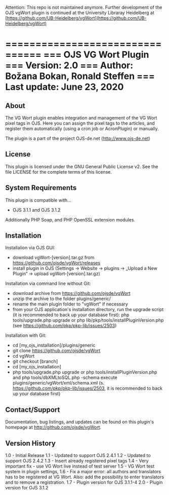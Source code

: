 Attention: This repo is not maintained anymore. Further development of the OJS vgWort plugin is continued at the University Libraray Heidelberg at [https://github.com/UB-Heidelberg/vgWort](https://github.com/UB-Heidelberg/vgWort)

================================
=== OJS VG Wort Plugin
=== Version: 2.0
=== Author: Božana Bokan, Ronald Steffen
=== Last update: June 23, 2020
================================

About
-----
The VG Wort plugin enables integration and management of the VG Wort pixel tags in OJS. Here you can assign the pixel tags to the articles, and register them automatically (using a cron job or AcronPlugin) or manually.

The plugin is a part of the project OJS-de.net (http://www.ojs-de.net)

License
-------
This plugin is licensed under the GNU General Public License v2. See the file LICENSE for the complete terms of this license.

System Requirements
-------------------
This plugin is compatible with...
- OJS 3.1.1 and OJS 3.1.2

Additionally PHP Soap, and PHP OpenSSL extension modules.

Installation
------------
Installalion via OJS GUI:
 - download vgWort-[version].tar.gz from https://github.com/ojsde/vgWort/releases
 - install plugin in OJS (Settings -> Website -> plugins -> „Upload a New Plugin“ -> upload vgWort-[version].tar.gz)

Installation via command line without Git:
 - download archive from https://github.com/ojsde/vgWort
 - unzip the archive to the folder plugins/generic/
 - rename the main plugin folder to "vgWort" if necessary
 - from your OJS application's installation directory, run the upgrade script (it is recommended to back up your database first):
   php tools/upgrade.php upgrade or php lib/pkp/tools/installPluginVersion.php (see https://github.com/pkp/pkp-lib/issues/2503)

Installation with Git:
 - cd [my_ojs_installation]/plugins/generic
 - git clone https://github.com/ojsde/vgWort
 - cd vgWort
 - git checkout [branch]
 - cd [my_ojs_installation]
 - php tools/upgrade.php upgrade
     or
   php tools/installPluginVersion.php
     and
   php tools/dbXMLtoSQL.php -schema execute plugins/generic/vgWort/xml/schema.xml
   (s. https://github.com/pkp/pkp-lib/issues/2503, it is recommended to back up your database first)

Contact/Support
---------------
Documentation, bug listings, and updates can be found on this plugin's homepage
at <http://github.com/ojsde/vgWort>.

Version History
---------------
1.0	- Initial Release
1.1	- Updated to support OJS 2.4.1
1.2 - Updated to support OJS 2.4.2
1.3 - Insert already registered pixel tags
1.4 - Very important fix - use VG Wort live instead of test server
1.5 - VG Wort test system in plugin settings, 
1.6 - Fix a major error: all authors and translators has to be registered at VG Wort. Also: add the possibility to enter translators and to remove a registration.
1.7 - Plugin version for OJS 3.1.1-4
2.0 - Plugin version for OJS 3.1.2
